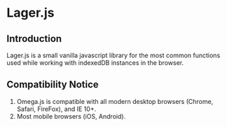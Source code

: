 # Lager.js

## Introduction

Lager.js is a small vanilla javascript library for the most common functions used while working with indexedDB instances in the browser.

## Compatibility Notice

1. Omega.js is compatible with all modern desktop browsers (Chrome, Safari, FireFox), and IE 10+.
2. Most mobile browsers (iOS, Android).